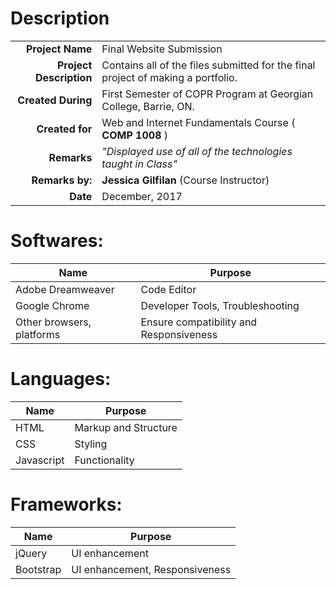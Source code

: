 # Description
|||
|-------------: | :------------- |
 **Project Name**                    | Final Website Submission|
 **Project Description**             | Contains all of the files submitted for the final project of making a portfolio. |
 **Created During**                  | First Semester of COPR Program at Georgian College, Barrie, ON. |
 **Created for**                     | Web and Internet Fundamentals Course ( **COMP 1008** ) |
 **Remarks**                         | _"Displayed use of all of the technologies taught in Class"_|
 **Remarks by:**                     | **Jessica Gilfilan** (Course Instructor)
 **Date** | December, 2017

# Softwares:

|  Name  |Purpose | 
| ------------- | ------------- |
| Adobe Dreamweaver  | Code Editor  |
| Google Chrome   | Developer Tools, Troubleshooting  |
| Other browsers, platforms | Ensure compatibility and Responsiveness |

# Languages:

|  Name  |Purpose | 
| ------------- | ------------- |
| HTML  | Markup and Structure  |
| CSS   | Styling  |
| Javascript  | Functionality |

# Frameworks:

|  Name  |Purpose | 
| ------------- | ------------- |
| jQuery  | UI enhancement  |
| Bootstrap  | UI enhancement, Responsiveness  |


